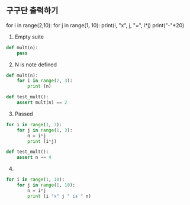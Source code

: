 ## 구구단 출력하기
for i in range(2,10):
   for j in range(1, 10):
       print(i, "x", j, "=", i*j)
   print("-"*20)

1. Empty suite
```py
def mult(n):
    pass
```

2. N is note defined
```py
def mult(n):
    for i in range(2, 3):
        print (n)

def test_mult():
    assert mult(n) == 2
```

3. Passed
```py
for i in range(1, 3):
    for j in range(1, 3):
        n = i*j
        print (i*j)

def test_mult():
    assert n == 4
```

4. 
```py
for i in range(1, 10):
    for j in range(1, 10):
        n = i*j
        print (i "x" j " is " n)
```